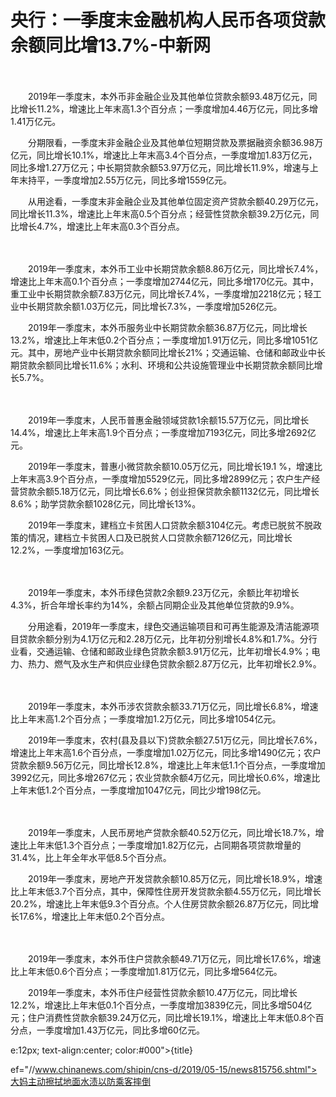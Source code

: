 # 央行：一季度末金融机构人民币各项贷款余额同比增13.7%-中新网

　　

　　2019年一季度末，本外币非金融企业及其他单位贷款余额93.48万亿元，同比增长11.2%，增速比上年末高1.3个百分点；一季度增加4.46万亿元，同比多增1.41万亿元。

　　分期限看，一季度末非金融企业及其他单位短期贷款及票据融资余额36.98万亿元，同比增长10.1%，增速比上年末高3.4个百分点，一季度增加1.83万亿元，同比多增1.27万亿元；中长期贷款余额53.97万亿元，同比增长11.9%，增速与上年末持平，一季度增加2.55万亿元，同比多增1559亿元。

　　从用途看，一季度末非金融企业及其他单位固定资产贷款余额40.29万亿元，同比增长11.3%，增速比上年末高0.5个百分点；经营性贷款余额39.2万亿元，同比增长4.7%，增速比上年末高0.3个百分点。

　　

　　2019年一季度末，本外币工业中长期贷款余额8.86万亿元，同比增长7.4%，增速比上年末高0.1个百分点；一季度增加2744亿元，同比多增170亿元。其中，重工业中长期贷款余额7.83万亿元，同比增长7.4%，一季度增加2218亿元；轻工业中长期贷款余额1.03万亿元，同比增长7.3%，一季度增加526亿元。

　　2019年一季度末，本外币服务业中长期贷款余额36.87万亿元，同比增长13.2%，增速比上年末低0.2个百分点；一季度增加1.91万亿元，同比多增1051亿元。其中，房地产业中长期贷款余额同比增长21%；交通运输、仓储和邮政业中长期贷款余额同比增长11.6%；水利、环境和公共设施管理业中长期贷款余额同比增长5.7%。

　　

　　2019年一季度末，人民币普惠金融领域贷款1余额15.57万亿元，同比增长14.4%，增速比上年末高1.9个百分点；一季度增加7193亿元，同比多增2692亿元。

　　2019年一季度末，普惠小微贷款余额10.05万亿元，同比增长19.1 %，增速比上年末高3.9个百分点，一季度增加5529亿元，同比多增2899亿元；农户生产经营贷款余额5.18万亿元，同比增长6.6%；创业担保贷款余额1132亿元，同比增长8.6%；助学贷款余额1028亿元，同比增长13%。

　　2019年一季度末，建档立卡贫困人口贷款余额3104亿元。考虑已脱贫不脱政策的情况，建档立卡贫困人口及已脱贫人口贷款余额7126亿元，同比增长12.2%，一季度增加163亿元。

　　

　　2019年一季度末，本外币绿色贷款2余额9.23万亿元，余额比年初增长4.3%，折合年增长率约为14%，余额占同期企业及其他单位贷款的9.9%。

　　分用途看，2019年一季度末，绿色交通运输项目和可再生能源及清洁能源项目贷款余额分别为4.1万亿元和2.28万亿元，比年初分别增长4.8%和1.7%。分行业看，交通运输、仓储和邮政业绿色贷款余额3.91万亿元，比年初增长4.9%；电力、热力、燃气及水生产和供应业绿色贷款余额2.87万亿元，比年初增长2.9%。

　　

　　2019年一季度末，本外币涉农贷款余额33.71万亿元，同比增长6.8%，增速比上年末高1.2个百分点；一季度增加1.2万亿元，同比多增1054亿元。

　　2019年一季度末，农村(县及县以下)贷款余额27.51万亿元，同比增长7.6%，增速比上年末高1.6个百分点，一季度增加1.02万亿元，同比多增1490亿元；农户贷款余额9.56万亿元，同比增长12.8%，增速比上年末低1.1个百分点，一季度增加3992亿元，同比多增267亿元；农业贷款余额4万亿元，同比增长0.6%，增速比上年末低1.2个百分点，一季度增加1047亿元，同比少增198亿元。

　　

　　2019年一季度末，人民币房地产贷款余额40.52万亿元，同比增长18.7%，增速比上年末低1.3个百分点；一季度增加1.82万亿元，占同期各项贷款增量的31.4%，比上年全年水平低8.5个百分点。

　　2019年一季度末，房地产开发贷款余额10.85万亿元，同比增长18.9%，增速比上年末低3.7个百分点，其中，保障性住房开发贷款余额4.55万亿元，同比增长20.2%，增速比上年末低9.3个百分点。个人住房贷款余额26.87万亿元，同比增长17.6%，增速比上年末低0.2个百分点。

　　

　　2019年一季度末，本外币住户贷款余额49.71万亿元，同比增长17.6%，增速比上年末低0.6个百分点；一季度增加1.81万亿元，同比多增564亿元。

　　2019年一季度末，本外币住户经营性贷款余额10.47万亿元，同比增长12.2%，增速比上年末低0.1个百分点，一季度增加3839亿元，同比多增504亿元；住户消费性贷款余额39.24万亿元，同比增长19.1%，增速比上年末低0.8个百分点，一季度增加1.43万亿元，同比多增60亿元。

e:12px; text-align:center; color:#000">{title}

ef="//www.chinanews.com/shipin/cns-d/2019/05-15/news815756.shtml">大妈主动擦拭地面水渍以防乘客摔倒
